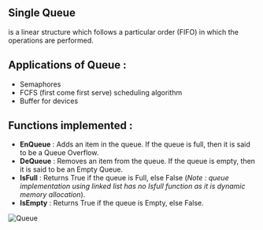 ## Single Queue
is a linear structure which follows a particular order (FIFO) in which the operations are performed.

## Applications of Queue :
* Semaphores
* FCFS (first come first serve) scheduling algorithm
* Buffer for devices

## Functions implemented :
* **EnQueue** : Adds an item in the queue. If the queue is full, then it is said to be a Queue Overflow.
* **DeQueue** : Removes an item from the queue. If the queue is empty, then it is said to be an Empty Queue.
* **IsFull** : Returns True if the queue is Full, else False (*Note : queue implementation using linked list has no Isfull function as it is dynamic memory allocation*).
* **IsEmpty** : Returns True if the queue is Empty, else False.

![Queue](https://user-images.githubusercontent.com/84600209/123146968-c9a54d00-d45e-11eb-84e1-ad3ef401d3a1.png)

